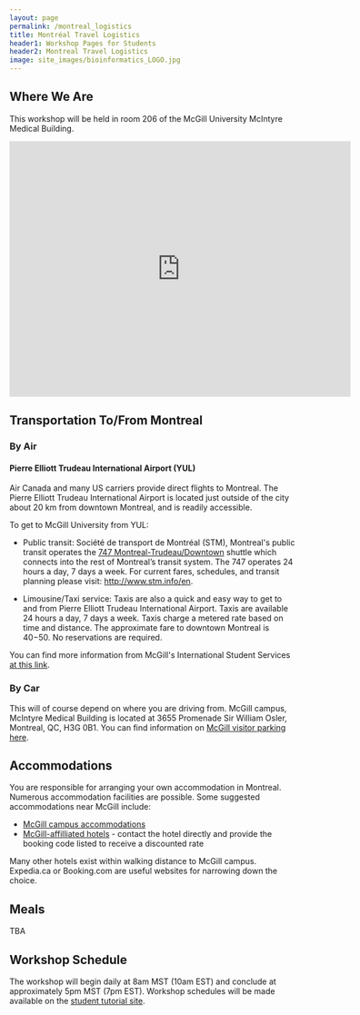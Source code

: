 ```yaml
---
layout: page
permalink: /montreal_logistics
title: Montréal Travel Logistics
header1: Workshop Pages for Students
header2: Montreal Travel Logistics
image: site_images/bioinformatics_LOGO.jpg
---
```

## Where We Are

This workshop will be held in room 206 of the McGill University McIntyre Medical Building.  

<iframe width="600" height="450" frameborder="0" style="border:0" src="https://www.google.com/maps/embed/v1/place?q=McIntyre%20Medical%20Building&key=AIzaSyAY3MSfX-l_zVGMaSrEcq7w2wLJd4gVF5U" allowfullscreen></iframe>

## Transportation To/From Montreal  

### By Air  

#### Pierre Elliott Trudeau International Airport (YUL)  

Air Canada and many US carriers provide direct flights to Montreal. The Pierre Elliott Trudeau International Airport is located just outside of the city about 20 km from downtown Montreal, and is readily accessible. 

To get to McGill University from YUL:  

* Public transit: Société de transport de Montréal (STM), Montreal's public transit operates the [747 Montreal-Trudeau/Downtown](https://www.stm.info/en/info/networks/bus/shuttle/747-yul-montreal-trudeau-airport-downtown-shuttle) shuttle which connects into the rest of Montreal’s transit system. The 747 operates 24 hours a day, 7 days a week. For current fares, schedules, and transit planning please visit: http://www.stm.info/en. 

* Limousine/Taxi service: Taxis are also a quick and easy way to get to and from Pierre Elliott Trudeau International Airport. Taxis are available 24 hours a day, 7 days a week. Taxis charge a metered rate based on time and distance. The approximate fare to downtown Montreal is $40-$50. No reservations are required. 

You can find more information from McGill's International Student Services [at this link](https://www.mcgill.ca/internationalstudents/pre-arrival/arrival-clearing-customs/gettingtocampus).

### By Car  

This will of course depend on where you are driving from. McGill campus, McIntyre Medical Building is located at 3655 Promenade Sir William Osler, Montreal, QC, H3G 0B1. You can find information on [McGill visitor parking here](https://www.mcgill.ca/transport/parking/downtown/visitors).

## Accommodations

You are responsible for arranging your own accommodation in Montreal. Numerous accommodation facilities are possible. Some suggested accommodations near McGill include:

* [McGill campus accommodations](https://www.mcgill.ca/accommodations/summer)
* [McGill-affilliated hotels](https://www.mcgill.ca/accommodations/mohp/downtown) - contact the hotel directly and provide the booking code listed to receive a discounted rate

Many other hotels exist within walking distance to McGill campus. Expedia.ca or Booking.com are useful websites for narrowing down the choice.

## Meals
TBA  
<!-- A light breakfast and snacks will be provided. You are responsible for your own lunch and dinner arrangements. There is dining on McGill campus, as well as numerous local restaurants and pubs. -->

## Workshop Schedule

The workshop will begin daily at 8am MST (10am EST) and conclude at approximately 5pm MST (7pm EST). Workshop schedules will be made available on the [student tutorial site](https://bioinformaticsdotca.github.io/MET_2023).
